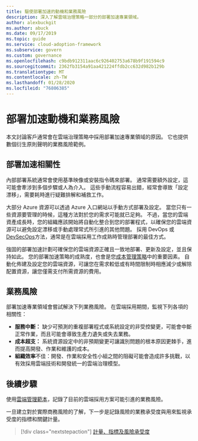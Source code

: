 ```yaml
---
title: 驅使部署加速的動機和業務風險
description: 深入了解雲端治理策略一部分的部署加速專業領域。
author: alexbuckgit
ms.author: abuck
ms.date: 09/17/2019
ms.topic: guide
ms.service: cloud-adoption-framework
ms.subservice: govern
ms.custom: governance
ms.openlocfilehash: c9bdb912311aac6c926402753a678b9f191594c9
ms.sourcegitcommit: 2362fb3154a91aa421224ffdb2cc632d982b129b
ms.translationtype: MT
ms.contentlocale: zh-TW
ms.lasthandoff: 01/28/2020
ms.locfileid: "76806385"
---
```

# <a name="deployment-acceleration-motivations-and-business-risks"></a>部署加速動機和業務風險

本文討論客戶通常會在雲端治理策略中採用部署加速專業領域的原因。 它也提供數個衍生原則聲明的業務風險範例。

<!-- markdownlint-disable MD026 -->

## <a name="deployment-acceleration-relevancy"></a>部署加速相關性

內部部署系統通常會使用基準映像或安裝指令碼來部署。 通常需要額外設定，這可能會牽涉到多個步驟或人為介入。 這些手動流程容易出錯，經常會導致「設定漂移」，需要耗時進行疑難排解和補救工作。

大部分 Azure 資源可以透過 Azure 入口網站以手動方式部署及設定。 當您只有一些資源要管理的時候，這種方法對於您的需求可能就已足夠。 不過，當您的雲端資產成長時，您的組織應該開始將自動化整合到您的部署程式，以確保您的雲端資源可以避免設定漂移或手動處理常式所引進的其他問題。 採用 DevOps 或[DevSecOps](https://www.microsoft.com/en-us/securityengineering/devsecops)方法，通常是在雲端採用工作成熟時管理部署的最佳方式。

<!-- "en-us" location is required for the URL above. -->

強固的部署加速計劃可確保您的雲端資源正確且一致地部署、更新及設定，並且保持如此。 您的部署加速策略的成熟度，也會是您[成本管理策略](../cost-management/index.md)中的重要因素。 自動化佈建及設定您的雲端資源，可讓您在需求較低或有時間限制時相應減少或解除配置資源，讓您僅需支付所需資源的費用。

## <a name="business-risk"></a>業務風險

部署加速專業領域會嘗試解決下列業務風險。 在雲端採用期間，監視下列各項的相關性：

- **服務中斷：** 缺少可預測的重複部署程式或系統設定的非受控變更，可能會中斷正常作業，而且可能會導致生產力遺失或失去業務。
- **成本超支：** 系統資源設定中的非預期變更可讓識別問題的根本原因更棘手，進而提高開發、作業和維護的成本。
- **組織效率**不佳：開發、作業和安全性小組之間的阻礙可能會造成許多挑戰，以有效採用雲端技術和開發統一的雲端治理模型。

## <a name="next-steps"></a>後續步驟

使用[雲端管理範本](./template.md)，記錄了目前的雲端採用方案可能引進的業務風險。

一旦建立對於實際商務風險的了解，下一步是記錄風險的業務承受度與用來監視承受度的指標和關鍵計量。

> [!div class="nextstepaction"]
> [計量、指標及風險承受度](./metrics-tolerance.md)
